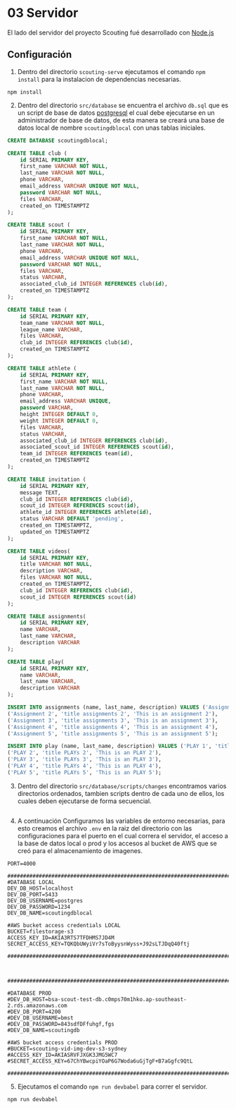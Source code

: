 # 03 Servidor
El lado del servidor del proyecto Scouting fué desarrollado con [Node.js](https://nodejs.org/en/)

## Configuración
1. Dentro del directorio `scouting-serve` ejecutamos el comando `npm install` para la instalacion de dependencias necesarias.
```
npm install
```
2. Dentro del directorio `src/database` se encuentra el archivo `db.sql` que es un script de base de datos [postgresql](https://www.postgresql.org/) el cual debe ejecutarse en un administrador de base de datos, de esta manera se creará una base de datos local de nombre `scoutingdblocal` con unas tablas iniciales.

```sql
CREATE DATABASE scoutingdblocal;

CREATE TABLE club (
    id SERIAL PRIMARY KEY,
    first_name VARCHAR NOT NULL,
    last_name VARCHAR NOT NULL,
    phone VARCHAR,
    email_address VARCHAR UNIQUE NOT NULL,
    password VARCHAR NOT NULL,
    files VARCHAR,
    created_on TIMESTAMPTZ
);

CREATE TABLE scout (
    id SERIAL PRIMARY KEY,
    first_name VARCHAR NOT NULL,
    last_name VARCHAR NOT NULL,
    phone VARCHAR,
    email_address VARCHAR UNIQUE NOT NULL,
    password VARCHAR NOT NULL,
    files VARCHAR,
    status VARCHAR,
    associated_club_id INTEGER REFERENCES club(id),
    created_on TIMESTAMPTZ
);

CREATE TABLE team (
    id SERIAL PRIMARY KEY,
    team_name VARCHAR NOT NULL,
    league_name VARCHAR,
    files VARCHAR,
    club_id INTEGER REFERENCES club(id),
    created_on TIMESTAMPTZ
);

CREATE TABLE athlete (
    id SERIAL PRIMARY KEY,
    first_name VARCHAR NOT NULL,
    last_name VARCHAR NOT NULL,
    phone VARCHAR,
    email_address VARCHAR UNIQUE,
    password VARCHAR,
    height INTEGER DEFAULT 0,
    weight INTEGER DEFAULT 0,
    files VARCHAR,
    status VARCHAR,
    associated_club_id INTEGER REFERENCES club(id),
    associated_scout_id INTEGER REFERENCES scout(id),
    team_id INTEGER REFERENCES team(id),
    created_on TIMESTAMPTZ
);

CREATE TABLE invitation (
    id SERIAL PRIMARY KEY,
    message TEXT,
    club_id INTEGER REFERENCES club(id),
    scout_id INTEGER REFERENCES scout(id),
    athlete_id INTEGER REFERENCES athlete(id),
    status VARCHAR DEFAULT 'pending',
    created_on TIMESTAMPTZ,
    updated_on TIMESTAMPTZ
);

CREATE TABLE videos(
    id SERIAL PRIMARY KEY,
    title VARCHAR NOT NULL,
    description VARCHAR,
    files VARCHAR NOT NULL,
    created_on TIMESTAMPTZ,
    club_id INTEGER REFERENCES club(id),
    scout_id INTEGER REFERENCES scout(id)
);

CREATE TABLE assignments(
    id SERIAL PRIMARY KEY,
    name VARCHAR,
    last_name VARCHAR,
    description VARCHAR
);

CREATE TABLE play(
    id SERIAL PRIMARY KEY,
    name VARCHAR,
    last_name VARCHAR,
    description VARCHAR
);

INSERT INTO assignments (name, last_name, description) VALUES ('Assignment 1', 'title assignments 1', 'This is an assignment 1'),
('Assignment 2', 'title assignments 2', 'This is an assignment 2'),
('Assignment 3', 'title assignments 3', 'This is an assignment 3'),
('Assignment 4', 'title assignments 4', 'This is an assignment 4'),
('Assignment 5', 'title assignments 5', 'This is an assignment 5');

INSERT INTO play (name, last_name, description) VALUES ('PLAY 1', 'title PLAYs 1', 'This is an PLAY 1'),
('PLAY 2', 'title PLAYs 2', 'This is an PLAY 2'),
('PLAY 3', 'title PLAYs 3', 'This is an PLAY 3'),
('PLAY 4', 'title PLAYs 4', 'This is an PLAY 4'),
('PLAY 5', 'title PLAYs 5', 'This is an PLAY 5');

```

3. Dentro del directorio `src/database/scripts/changes` encontramos varios directorios ordenados, tambien scripts dentro de cada uno de ellos, los cuales deben ejecutarse de forma secuencial.

<img :src="$withBase('/img/server/01.png')">

4. A continuación Configuramos las variables de entorno necesarias, para esto creamos el archivo `.env` en la raiz del directorio con las configuraciones para el puerto en el cual correra el servidor, el acceso a la base de datos local o prod y los accesos al bucket de AWS que se creó para el almacenamiento de imagenes.
```
PORT=4000

###########################################################################
#DATABASE LOCAL
DEV_DB_HOST=localhost
DEV_DB_PORT=5433
DEV_DB_USERNAME=postgres
DEV_DB_PASSWORD=1234
DEV_DB_NAME=scoutingdblocal

#AWS bucket access credentials LOCAL
BUCKET=filestorage-s3
ACCESS_KEY_ID=AKIA3RTS7TFDHMS7JD4M
SECRET_ACCESS_KEY=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

############################################################################



######################################################################################

#DATABASE PROD
#DEV_DB_HOST=bsa-scout-test-db.c0mps70m1hko.ap-southeast-2.rds.amazonaws.com
#DEV_DB_PORT=4200
#DEV_DB_USERNAME=bmst
#DEV_DB_PASSWORD=843sdfDFfuhgf,fgs
#DEV_DB_NAME=scoutingdb

#AWS bucket access credentials PROD
#BUCKET=scouting-vid-img-dev-s3-sydney
#ACCESS_KEY_ID=AKIASRVFJXGK3JMG5WC7
#SECRET_ACCESS_KEY=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

######################################################################################
```

5. Ejecutamos el comando `npm run devbabel` para correr el servidor.
```
npm run devbabel
```